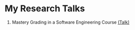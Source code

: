 # My Research Talks
1. Mastery Grading in a Software Engineering Course [(Talk)](https://carlosrojas.xyz/slides/23_ASEE_Mastery/)

